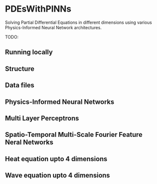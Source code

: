 # PDEsWithPINNs

Solving Partial Differential Equations in different dimensions using various Physics-Informed Neural Network architectures. 

TODO:

## Running locally

## Structure

## Data files

## Physics-Informed Neural Networks

## Multi Layer Perceptrons

## Spatio-Temporal Multi-Scale Fourier Feature Neral Networks

## Heat equation upto 4 dimensions

## Wave equation upto 4 dimensions
